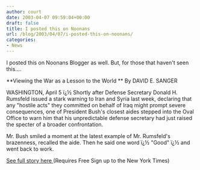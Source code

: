 ```yaml
---
author: court
date: 2003-04-07 09:59:04+00:00
draft: false
title: I posted this on Noonans
url: /blog/2003/04/07/i-posted-this-on-noonans/
categories:
- News
---
```


I posted this on Noonans Blogger as well. But, for those that haven't seen this....

**Viewing the War as a Lesson to the World  **
By DAVID E. SANGER

WASHINGTON, April 5 ï¿½ Shortly after Defense Secretary Donald H. Rumsfeld issued a stark warning to Iran and Syria last week, declaring that any "hostile acts" they committed on behalf of Iraq might prompt severe consequences, one of President Bush's closest aides stepped into the Oval Office to warn him that his unpredictable defense secretary had just raised the specter of a broader confrontation.

Mr. Bush smiled a moment at the latest example of Mr. Rumsfeld's brazenness, recalled the aide. Then he said one word ï¿½ "Good" ï¿½ and went back to work.

[See full story here ](http://www.nytimes.com/2003/04/06/international/worldspecial/06POLI.html) (Requires Free Sign up to the New York Times)
